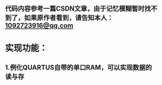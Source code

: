 ## 代码内容参考一篇CSDN文章，由于记忆模糊暂时找不到了，如果原作者看到，请告知本人：1092723916@qq.com

# 实现功能：
## 1.例化QUARTUS自带的单口RAM，可以实现数据的读与存
